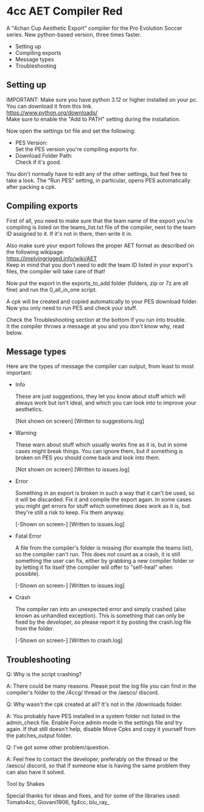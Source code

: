 # 4cc AET Compiler Red
A "4chan Cup Aesthetic Export" compiler for the Pro Evolution Soccer series.
New python-based version, three times faster.

- Setting up
- Compiling exports
- Message types
- Troubleshooting


## Setting up

IMPORTANT: Make sure you have python 3.12 or higher installed on your pc.  
You can download it from this link.  
https://www.python.org/downloads/  
Make sure to enable the "Add to PATH" setting during the installation.

Now open the settings txt file and set the following:
- PES Version:  
  Set the PES version you're compiling exports for.
- Download Folder Path:  
  Check if it's good.

You don't normally have to edit any of the other settings, but feel free to
take a look. The "Run PES" setting, in particular, opens PES automatically after
packing a cpk.


## Compiling exports

First of all, you need to make sure that the team name of the export you're
compiling is listed on the teams_list.txt file of the compiler, next to the
team ID assigned to it. If it's not in there, then write it in.

Also make sure your export follows the proper AET format as described on the
following wikipage:  
https://implyingrigged.info/wiki/AET  
Keep in mind that you don't need to edit the team ID listed in your export's
files, the compiler will take care of that!

Now put the export in the exports_to_add folder (folders, zip or 7z are all
fine) and run the 0_all_in_one script.

A cpk will be created and copied automatically to your PES download folder.  
Now you only need to run PES and check your stuff.

Check the Troubleshooting section at the bottom if you run into trouble.  
It the compiler throws a message at you and you don't know why, read below.


## Message types

Here are the types of message the compiler can output, from least to most
important:

- Info

  These are just suggestions, they let you know about stuff which will always
  work but isn't ideal, and which you can look into to improve your aesthetics.

  [Not shown on screen] [Written to suggestions.log]

- Warning

  These warn about stuff which usually works fine as it is, but in some cases
  might break things. You can ignore them, but if something is broken on PES you
  should come back and look into them.

  [Not shown on screen] [Written to issues.log]

- Error

  Something in an export is broken in such a way that it can't be used, so it
  will be discarded. Fix it and compile the export again.
  In some cases you might get errors for stuff which sometimes does work as it
  is, but they're still a risk to keep. Fix them anyway.

  [-Shown on screen-] [Written to issues.log]

- Fatal Error

  A file from the compiler's folder is missing (for example the teams list), so
  the compiler can't run. This does not count as a crash, it is still something
  the user can fix, either by grabbing a new compiler folder or by letting it
  fix itself (the compiler will offer to "self-heal" when possible).

  [-Shown on screen-] [Written to issues.log]

- Crash

  The compiler ran into an unexpected error and simply crashed (also known as
  unhandled exception). This is something that can only be fixed by the
  developer, so please report it by posting the crash.log file from the folder.

  [-Shown on screen-] [Written to crash.log]


## Troubleshooting

Q: Why is the script crashing?

  A: There could be many reasons. Please post the log file you can find in the
  compiler's folder to the /4ccg/ thread or the /aesco/ discord.

Q: Why wasn't the cpk created at all? It's not in the /downloads folder.

  A: You probably have PES installed in a system folder not listed in the
  admin_check file. Enable Force admin mode in the settings file and try again.
  If that still doesn't help, disable Move Cpks and copy it yourself from the
  patches_output folder.

Q: I've got some other problem/question.

  A: Feel free to contact the developer, preferably on the thread or the /aesco/
  discord, so that if someone else is having the same problem they can also have
  it solved.



Tool by Shakes

Special thanks for ideas and fixes, and for some of the libraries used:  
Tomato4cc, Giovani1906, fg4cc, blu_ray_
